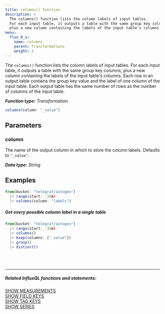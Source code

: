 ```yaml
---
title: columns() function
description: >
  The columns() function lists the column labels of input tables.
  For each input table, it outputs a table with the same group key columns,
  plus a new column containing the labels of the input table's columns.
menu:
  flux_0_x:
    name: columns
    parent: Transformations
    weight: 1
---
```


The `columns()` function lists the column labels of input tables.
For each input table, it outputs a table with the same group key columns,
plus a new column containing the labels of the input table's columns.
Each row in an output table contains the group key value and the label of one column of the input table.
Each output table has the same number of rows as the number of columns of the input table.

_**Function type:** Transformation_

```js
columns(column: "_value")
```

## Parameters

### column
The name of the output column in which to store the column labels.
Defaults to `"_value"`.

_**Data type:** String_

## Examples
```js
from(bucket: "telegraf/autogen")
  |> range(start: -30m)
  |> columns(column: "labels")
```

##### Get every possible column label in a single table
```js
from(bucket: "telegraf/autogen")
  |> range(start: -30m)
  |> columns()
  |> keep(columns: ["_value"])
  |> group()
  |> distinct()
```

<hr style="margin-top:4rem"/>

##### Related InfluxQL functions and statements:
[SHOW MEASUREMENTS](/influxdb/latest/query_language/schema_exploration/#show-measurements)  
[SHOW FIELD KEYS](/influxdb/latest/query_language/schema_exploration/#show-field-keys)  
[SHOW TAG KEYS](/influxdb/latest/query_language/schema_exploration/#show-tag-keys)  
[SHOW SERIES](/influxdb/latest/query_language/schema_exploration/#show-tag-keys)
